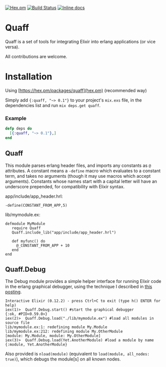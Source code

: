 [![Hex.pm](https://img.shields.io/hexpm/v/quaff.svg?style=flat-square)](https://hex.pm/packages/quaff) 
[![Build Status](https://travis-ci.org/aruki-delivery/quaff.svg?branch=master)](https://travis-ci.org/github/aruki-delivery/quaff)
[![Inline docs](https://inch-ci.org/github/aruki-delivery/quaff.svg)](http://inch-ci.org/aruki-delivery/quaff?branch=master)

Quaff
=====

Quaff is a set of tools for integrating Elixir into erlang applications (or vice versa).

All contributions are welcome.

Installation
=====

Using [https://hex.pm/packages/quaff](hex.pm) (recommended way)

Simply add ```{:quaff, "~> 0.1"}``` to your project's ```mix.exs``` file, in the dependencies list and run ```mix deps.get quaff```.

### Example
```elixir
defp deps do
  [{:quaff, "~> 0.1"},]
end
```


Quaff
---------------

This module parses erlang header files, and imports any constants as `@` attributes. A constant means a `-define` macro which evaluates to a constant term, and takes no arguments (though it may use macros which accept arguments).  Constants whose names start with a capital letter will have an underscore prepended, for compatibility with Elixir syntax.

app/include/app_header.hrl:

    -define(CONSTANT_FROM_APP,5)

lib/mymodule.ex:

    defmodule MyModule
       require Quaff
       Quaff.include_lib("app/include/app_header.hrl")

       def myfunc() do
         @_CONSTANT_FROM_APP + 10
       end
    end


Quaff.Debug
-----------

The Debug module provides a simple helper interface for running Elixir code in the erlang graphical debugger, using the technique I described in [this posting](http://qhool.github.io/elixir/2014/02/06/elixir-debug.html).


    Interactive Elixir (0.12.2) - press Ctrl+C to exit (type h() ENTER for help)
    iex(1)>  Quaff.Debug.start() #start the graphical debugger
    {:ok, #PID<0.59.0>}
    iex(2)>  Quaff.Debug.load("./lib/mymodule.ex") #load all modules in source file
    lib/mymodule.ex:1: redefining module My.Module
    lib/mymodule.ex:212: redefining module My.OtherModule
    [module: My.Module, module: My.OtherModule]
    iex(3)>  Quaff.Debug.load(Yet.AnotherModule) #load a module by name
    {:module, Yet.AnotherModule}

Also provided is `nload(module)` (equivalent to `load(module, all_nodes: true)`), which debugs the module[s] on all known nodes.
